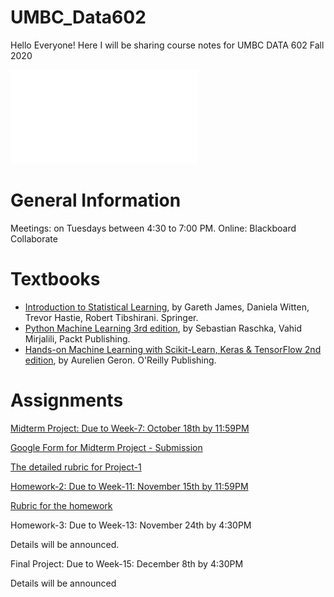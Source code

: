 # UMBC_Data602
Hello Everyone! Here I will be sharing course notes for UMBC DATA 602 Fall 2020

![Syllabus](syllabus/Fall20_syllabus.pdf)

# General Information

Meetings: on Tuesdays between 4:30 to 7:00 PM. Online: Blackboard Collaborate

# Textbooks
- [Introduction to Statistical Learning](https://faculty.marshall.usc.edu/gareth-james/ISL/ISLR%20Seventh%20Printing.pdf), by Gareth James, Daniela Witten, Trevor Hastie, Robert Tibshirani. Springer.
- [Python Machine Learning 3rd edition](https://www.packtpub.com/product/python-machine-learning-third-edition/9781789955750), by Sebastian Raschka, Vahid Mirjalili, Packt Publishing.
- [Hands-on Machine Learning with Scikit-Learn, Keras & TensorFlow 2nd edition](https://www.oreilly.com/library/view/hands-on-machine-learning/9781492032632/), by Aurelien Geron. O'Reilly Publishing.

# Assignments

[Midterm Project: Due to Week-7: October 18th by 11:59PM](https://github.com/mguner/UMBC_DATA602/blob/master/assignments/Data602-Project-1.ipynb)

[Google Form for Midterm Project - Submission](https://forms.gle/ZgNbV4KdJFSdVrj8A)

[The detailed rubric for Project-1](https://docs.google.com/spreadsheets/d/1DE1_TZSwszK5DJDkAcnGllLH8iOtuqfvuVxOu0fZCdE/edit?usp=sharing)

[Homework-2: Due to Week-11: November 15th by 11:59PM](https://github.com/mguner/UMBC_DATA602/blob/master/assignments/Data602%20-%20Second%20Homework.ipynb)

[Rubric for the homework](https://docs.google.com/spreadsheets/d/1p8WVW1Zr95a6-lNn7bDJ8Hp06PclfLzmkkVdKlmhjWY/edit?usp=sharing)

Homework-3: Due to Week-13: November 24th by 4:30PM

Details will be announced.

Final Project: Due to Week-15: December 8th by 4:30PM

Details will be announced

